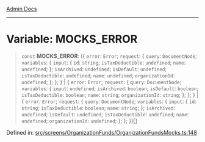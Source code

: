 [Admin Docs](/)

***

# Variable: MOCKS\_ERROR

> `const` **MOCKS\_ERROR**: (\{ `error`: `Error`; `request`: \{ `query`: `DocumentNode`; `variables`: \{ `input`: \{ `id`: `string`; `isTaxDeductible`: `undefined`; `name`: `undefined`; \}; `isArchived`: `undefined`; `isDefault`: `undefined`; `isTaxDeductible`: `undefined`; `name`: `undefined`; `organizationId`: `undefined`; \}; \}; \} \| \{ `error`: `Error`; `request`: \{ `query`: `DocumentNode`; `variables`: \{ `input`: `undefined`; `isArchived`: `boolean`; `isDefault`: `boolean`; `isTaxDeductible`: `boolean`; `name`: `string`; `organizationId`: `string`; \}; \}; \} \| \{ `error`: `Error`; `request`: \{ `query`: `DocumentNode`; `variables`: \{ `input`: \{ `id`: `string`; `isTaxDeductible`: `boolean`; `name`: `string`; \}; `isArchived`: `undefined`; `isDefault`: `undefined`; `isTaxDeductible`: `undefined`; `name`: `undefined`; `organizationId`: `undefined`; \}; \}; \})[]

Defined in: [src/screens/OrganizationFunds/OrganizationFundsMocks.ts:148](https://github.com/PalisadoesFoundation/talawa-admin/blob/main/src/screens/OrganizationFunds/OrganizationFundsMocks.ts#L148)
